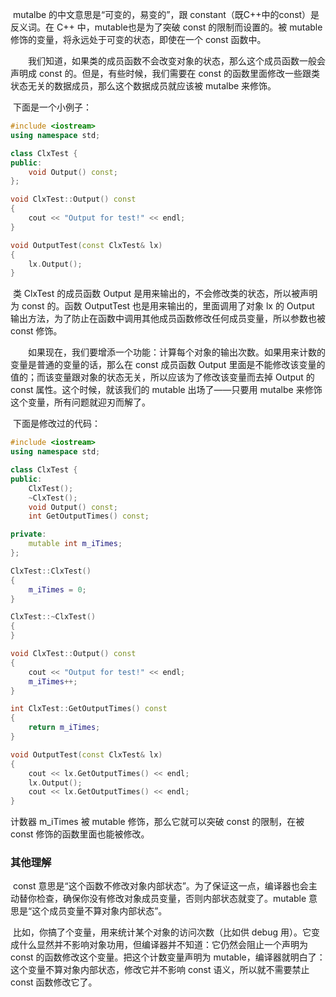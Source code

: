 ​		mutalbe 的中文意思是“可变的，易变的”，跟 constant（既C++中的const）是反义词。在 C++ 中，mutable也是为了突破 const 的限制而设置的。被 mutable 修饰的变量，将永远处于可变的状态，即使在一个 const 函数中。

　　我们知道，如果类的成员函数不会改变对象的状态，那么这个成员函数一般会声明成 const 的。但是，有些时候，我们需要在 const 的函数里面修改一些跟类状态无关的数据成员，那么这个数据成员就应该被 mutalbe 来修饰。

​		下面是一个小例子：

```c++
#include <iostream>
using namespace std;

class ClxTest {
public:
    void Output() const;
};

void ClxTest::Output() const
{
    cout << "Output for test!" << endl;
}

void OutputTest(const ClxTest& lx)
{
    lx.Output();
}
```

​		类 ClxTest 的成员函数 Output 是用来输出的，不会修改类的状态，所以被声明为 const 的。函数 OutputTest 也是用来输出的，里面调用了对象 lx 的 Output 输出方法，为了防止在函数中调用其他成员函数修改任何成员变量，所以参数也被const 修饰。

　　如果现在，我们要增添一个功能：计算每个对象的输出次数。如果用来计数的变量是普通的变量的话，那么在 const 成员函数 Output 里面是不能修改该变量的值的；而该变量跟对象的状态无关，所以应该为了修改该变量而去掉 Output 的 const 属性。这个时候，就该我们的 mutable 出场了——只要用 mutalbe 来修饰这个变量，所有问题就迎刃而解了。

​		下面是修改过的代码：

```c++
#include <iostream>
using namespace std;

class ClxTest {
public:
    ClxTest();
    ~ClxTest();
    void Output() const;
    int GetOutputTimes() const;

private:
    mutable int m_iTimes;
};

ClxTest::ClxTest()
{
    m_iTimes = 0;
}

ClxTest::~ClxTest()
{
}

void ClxTest::Output() const
{
    cout << "Output for test!" << endl;
    m_iTimes++;
}

int ClxTest::GetOutputTimes() const
{
    return m_iTimes;
}

void OutputTest(const ClxTest& lx)
{
    cout << lx.GetOutputTimes() << endl;
    lx.Output();
    cout << lx.GetOutputTimes() << endl;
}
```

计数器 m_iTimes 被 mutable 修饰，那么它就可以突破 const 的限制，在被 const 修饰的函数里面也能被修改。

### 其他理解

​		const 意思是“这个函数不修改对象内部状态”。为了保证这一点，编译器也会主动替你检查，确保你没有修改对象成员变量，否则内部状态就变了。mutable 意思是“这个成员变量不算对象内部状态”。

​		比如，你搞了个变量，用来统计某个对象的访问次数（比如供 debug 用）。它变成什么显然并不影响对象功用，但编译器并不知道：它仍然会阻止一个声明为 const 的函数修改这个变量。把这个计数变量声明为 mutable，编译器就明白了：这个变量不算对象内部状态，修改它并不影响 const 语义，所以就不需要禁止 const 函数修改它了。